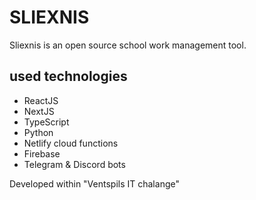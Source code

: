 # SLIEXNIS

Sliexnis is an open source school work management tool.

## used technologies

- ReactJS
- NextJS
- TypeScript
- Python
- Netlify cloud functions
- Firebase
- Telegram & Discord bots

Developed within "Ventspils IT chalange"
